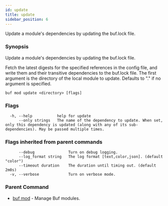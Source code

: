 ```yaml
---
id: update
title: update
sidebar_position: 6
---
```

Update a module's dependencies by updating the buf.lock file.

### Synopsis

Update a module&#39;s dependencies by updating the buf.lock file.

Fetch the latest digests for the specified references in the config file, and write them and their transitive dependencies to the buf.lock file. The first argument is the directory of the local module to update. Defaults to &#34;.&#34; if no argument is specified.

```
buf mod update <directory> [flags]
```

### Flags

```
  -h, --help           help for update
      --only strings   The name of the dependency to update. When set, only this dependency is updated (along with any of its sub-dependencies). May be passed multiple times.
```

### Flags inherited from parent commands

```
      --debug               Turn on debug logging.
      --log_format string   The log format [text,color,json]. (default "color")
      --timeout duration    The duration until timing out. (default 2m0s)
  -v, --verbose             Turn on verbose mode.
```

### Parent Command

* [buf mod](index.md)	 - Manage Buf modules.
